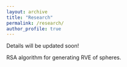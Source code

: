 ```yaml
---
layout: archive
title: "Research"
permalink: /research/
author_profile: true
---
```


Details will be updated soon!


RSA algorithm for generating RVE of spheres.

<script src="https://gist.github.com/338rajesh/f70ac6029ba9472158600a7fc5459241.js"></script>

<!-- {% include base_path %}

{% for post in site.publications reversed %}
  {% include archive-single.html %}
{% endfor %} -->
